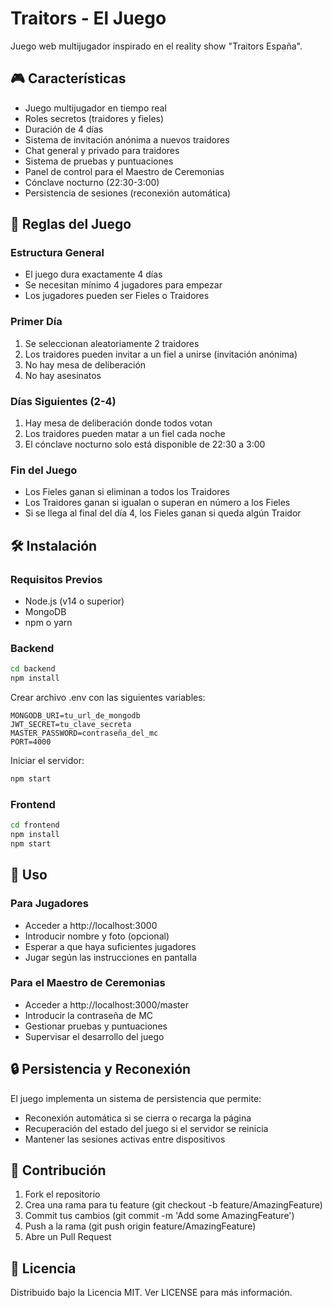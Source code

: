 # Traitors - El Juego

Juego web multijugador inspirado en el reality show "Traitors España".

## 🎮 Características

- Juego multijugador en tiempo real
- Roles secretos (traidores y fieles)
- Duración de 4 días
- Sistema de invitación anónima a nuevos traidores
- Chat general y privado para traidores
- Sistema de pruebas y puntuaciones
- Panel de control para el Maestro de Ceremonias
- Cónclave nocturno (22:30-3:00)
- Persistencia de sesiones (reconexión automática)

## 🎯 Reglas del Juego

### Estructura General
- El juego dura exactamente 4 días
- Se necesitan mínimo 4 jugadores para empezar
- Los jugadores pueden ser Fieles o Traidores

### Primer Día
1. Se seleccionan aleatoriamente 2 traidores
2. Los traidores pueden invitar a un fiel a unirse (invitación anónima)
3. No hay mesa de deliberación
4. No hay asesinatos

### Días Siguientes (2-4)
1. Hay mesa de deliberación donde todos votan
2. Los traidores pueden matar a un fiel cada noche
3. El cónclave nocturno solo está disponible de 22:30 a 3:00

### Fin del Juego
- Los Fieles ganan si eliminan a todos los Traidores
- Los Traidores ganan si igualan o superan en número a los Fieles
- Si se llega al final del día 4, los Fieles ganan si queda algún Traidor

## 🛠️ Instalación

### Requisitos Previos
- Node.js (v14 o superior)
- MongoDB
- npm o yarn

### Backend
```bash
cd backend
npm install
```

Crear archivo .env con las siguientes variables:

```
MONGODB_URI=tu_url_de_mongodb
JWT_SECRET=tu_clave_secreta
MASTER_PASSWORD=contraseña_del_mc
PORT=4000
```

Iniciar el servidor:

```bash
npm start
```

### Frontend
```bash
cd frontend
npm install
npm start
```

## 🚀 Uso

### Para Jugadores
- Acceder a http://localhost:3000
- Introducir nombre y foto (opcional)
- Esperar a que haya suficientes jugadores
- Jugar según las instrucciones en pantalla

### Para el Maestro de Ceremonias
- Acceder a http://localhost:3000/master
- Introducir la contraseña de MC
- Gestionar pruebas y puntuaciones
- Supervisar el desarrollo del juego

## 🔒 Persistencia y Reconexión

El juego implementa un sistema de persistencia que permite:

- Reconexión automática si se cierra o recarga la página
- Recuperación del estado del juego si el servidor se reinicia
- Mantener las sesiones activas entre dispositivos

## 👥 Contribución
1. Fork el repositorio
2. Crea una rama para tu feature (git checkout -b feature/AmazingFeature)
3. Commit tus cambios (git commit -m 'Add some AmazingFeature')
4. Push a la rama (git push origin feature/AmazingFeature)
5. Abre un Pull Request

## 📝 Licencia

Distribuido bajo la Licencia MIT. Ver LICENSE para más información.
